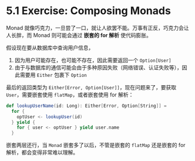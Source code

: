 # 5.1 Exercise: Composing Monads

Monad 就像巧克力，一旦尝了一口，就让人欲罢不能。万事有正反，巧克力会让人长胖，而 Monad 则可能会通过 **嵌套的 for 解析** 使代码膨胀。

假设现在要从数据库中查询用户信息，

1. 因为用户可能存在，也可能不存在，因此需要返回一个 `Option[User]`
2. 由于与数据库的通信可能会由于多种原因失败（网络错误、认证失败等），因此需要用 `Either` 包裹下 `Option`

最后的返回类型为 `Either[Error, Option[User]]`，现在问题来了，要获取 `User`，需要嵌套使用 `flatMap`，或者嵌套使用 for 解析：

```Scala
def lookupUserName(id: Long): Either[Error, Option[String]] =
  for {
    optUser <- lookupUser(id)
  } yield {
    for { user <- optUser } yield user.name
  }
```

嵌套两层还行，当 `Monad` 嵌套多了以后，不管是嵌套的 `flatMap` 还是嵌套的 for 解析，都会变得非常难以理解。
